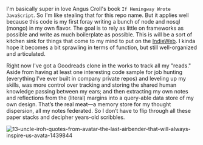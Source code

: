 I'm basically super in love Angus Croll's book `If Hemingway Wrote JavaScript`. So I'm like stealing that for this repo name. But it applies well because this code is my first foray writing a bunch of node and nosql (mongo) in my own flavor. The goal is to rely as little on frameworks as possible and write as much boilerplate as possible. This is will be a sort of kitchen sink for things that come to my mind to put on the [IndieWeb](https://indieweb.org/). I kinda hope it becomes a bit sprawling in terms of function, but still well-organized and articulated. 

Right now I've got a Goodreads clone in the works to track all my "reads." Aside from having at least one interesting code sample for job hunting (everything I’ve ever built in company private repos) and leveling up my skills, was more control over tracking and storing the shared human knowledge passing between my ears;  and then  extracting my own notes and reflections from the (literal) margins into a query-able data store of my own design. That’s the real meat—a memory store for my thought dispersion, all my notes federated. So I don’t have to flip through all these paper stacks and decipher years-old scribbles.

![13-uncle-iroh-quotes-from-avatar-the-last-airbender-that-will-always-inspire-us-avata-1439844](https://user-images.githubusercontent.com/5185/33496602-ad1baba6-d67f-11e7-8a62-0c20bafc2f7a.jpg)
